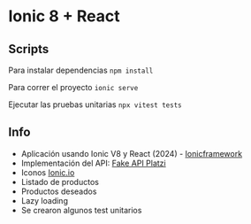 # Ionic 8 + React

## Scripts

Para instalar dependencias
`npm install`

Para correr el proyecto
`ionic serve`

Ejecutar las pruebas unitarias
`npx vitest tests`


## Info
* Aplicación usando Ionic V8 y React (2024) - [Ionicframework](https://ionicframework.com/docs/)
* Implementación del API: [Fake API Platzi](https://fakeapi.platzi.com/)
* Iconos [Ionic.io](https://ionic.io/ionicons)
* Listado de productos
* Productos deseados
* Lazy loading
* Se crearon algunos test unitarios

